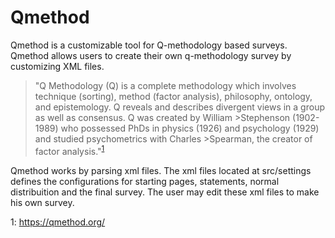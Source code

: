 # Qmethod

Qmethod is a customizable tool for Q-methodology based surveys.
Qmethod allows users to create their own q-methodology survey by customizing XML files. 

>"Q Methodology (Q) is a complete methodology which involves technique (sorting), method (factor analysis), philosophy, ontology, and epistemology.  Q reveals and describes divergent views in a group as well as consensus. Q was created by William >Stephenson (1902-1989) who possessed PhDs in physics (1926) and psychology (1929) and studied psychometrics with Charles >Spearman, the creator of factor analysis."<sup>[1](#qme)</sup>

Qmethod works by parsing xml files. The xml files located at src/settings defines the configurations for starting pages, statements, normal distribuition and the final survey. The user may edit these xml files to make his own survey.

<a name="qme">1</a>: https://qmethod.org/
